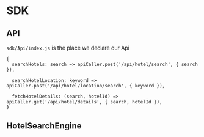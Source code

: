 # SDK
## API

`sdk/Api/index.js` is the place we declare our Api
    
```
{
  searchHotels: search => apiCaller.post('/api/hotel/search', { search }),

  searchHotelLocation: keyword => apiCaller.post('/api/hotel/location/search', { keyword }),

  fetchHotelDetails: (search, hotelId) => apiCaller.get('/api/hotel/details', { search, hotelId }),
}

```    
## HotelSearchEngine